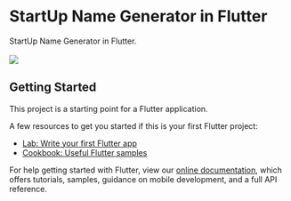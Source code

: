 # StartUp Name Generator in Flutter

StartUp Name Generator in Flutter.<br><br>
<img src="https://user-images.githubusercontent.com/73570477/130997940-c637cd72-8ef2-4b50-8647-926c3694616c.gif">

## Getting Started

This project is a starting point for a Flutter application.

A few resources to get you started if this is your first Flutter project:

- [Lab: Write your first Flutter app](https://flutter.dev/docs/get-started/codelab)
- [Cookbook: Useful Flutter samples](https://flutter.dev/docs/cookbook)

For help getting started with Flutter, view our
[online documentation](https://flutter.dev/docs), which offers tutorials,
samples, guidance on mobile development, and a full API reference.
